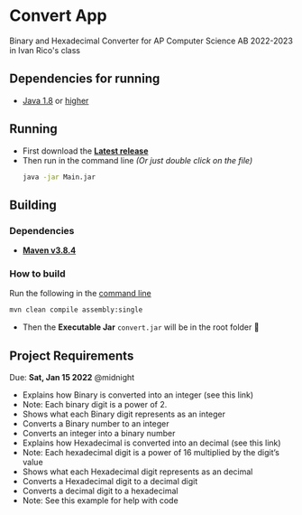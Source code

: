 # Convert App

Binary and Hexadecimal Converter for AP Computer Science AB 2022-2023 in Ivan Rico's class

## Dependencies for running

- [Java 1.8](https://www.oracle.com/java/technologies/javase/javase8-archive-downloads.html) or [higher](https://adoptium.net/)

## Running

- First download the **[Latest release](https://github.com/luis-c465/Convert/releases/latest)**
- Then run in the command line _(Or just double click on the file)_
  ```bash
  java -jar Main.jar
  ```

## Building

### Dependencies

- **[Maven v3.8.4](https://maven.apache.org/download.cgi)**

### How to build

Run the following in the [command line](https://www.freecodecamp.org/news/how-to-use-the-cli-beginner-guide/#how-to-locate-your-cli)

```bash
mvn clean compile assembly:single
```

- Then the **Executable Jar** `convert.jar` will be in the root folder 🎉

## Project Requirements

Due: **Sat, Jan 15 2022** @midnight

- Explains how Binary is converted into an integer (see this link)
- Note: Each binary digit is a power of 2.
- Shows what each Binary digit represents as an integer
- Converts a Binary number to an integer
- Converts an integer into a binary number
- Explains how Hexadecimal is converted into an decimal (see this link)
- Note: Each hexadecimal digit is a power of 16 multiplied by the digit’s value
- Shows what each Hexadecimal digit represents as an decimal
- Converts a Hexadecimal digit to a decimal digit
- Converts a decimal digit to a hexadecimal
- Note: See this example for help with code
